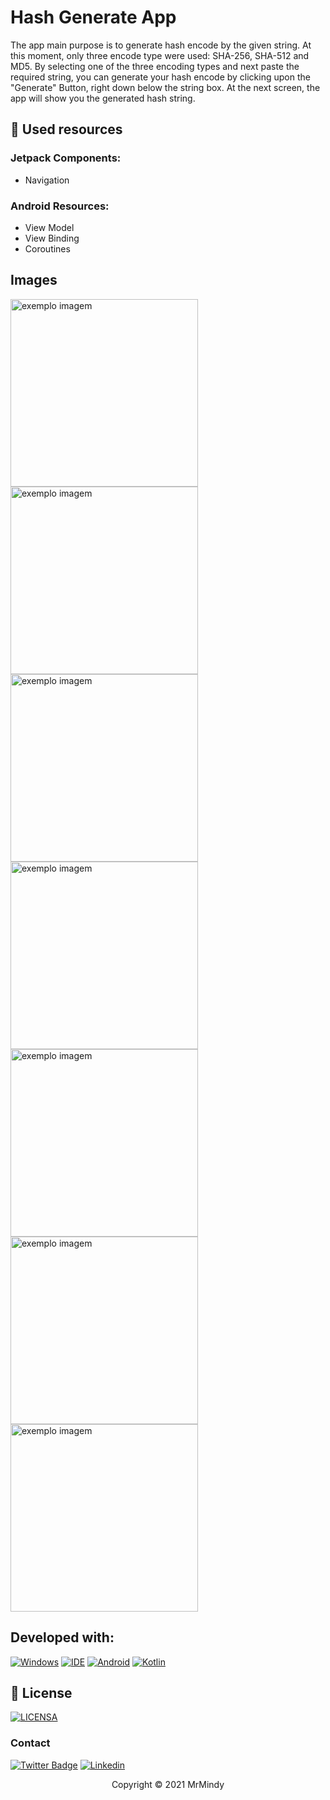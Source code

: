 # Hash Generate App

The app main purpose is to generate hash encode by the given string.
At this moment, only three encode type were used: SHA-256, SHA-512 and MD5.
By selecting one of the three encoding types and next paste the required string, you can generate your hash encode by clicking upon the "Generate" Button, right down below the string box. At the next screen, the app will show you the generated hash string.

## 🔧 Used resources

### Jetpack Components:
- Navigation

### Android Resources:
- View Model
- View Binding
- Coroutines

## Images
<p float="left">
  <img src="sample_image_5.jpeg" alt="exemplo imagem" style="width:300px">
  <img src="sample_image_7.jpeg" alt="exemplo imagem" style="width:300px">
  <img src="sample_image_6.jpeg" alt="exemplo imagem" style="width:300px">
  <img src="sample_image_1.jpeg" alt="exemplo imagem" style="width:300px">
  <img src="sample_image_4.jpeg" alt="exemplo imagem" style="width:300px">
  <img src="sample_image_3.jpeg" alt="exemplo imagem" style="width:300px">
  <img src="sample_image_2.jpeg" alt="exemplo imagem" style="width:300px">
</p>


## Developed with:
[![Windows](https://img.shields.io/badge/Windows-0078D6?style=for-the-badge&logo=windows&logoColor=white)](https://www.microsoft.com/pt-br/windows/get-windows-10)
[![IDE](https://img.shields.io/badge/ANDROID_STUDIO-3DDC84?style=for-the-badge&logo=kotlin3&logoColor=white)](https://developer.android.com/studio)
[![Android](https://img.shields.io/badge/ANDROID-3DDC84?style=for-the-badge&logo=kotlin3&logoColor=white)](https://developer.android.com/)
[![Kotlin](https://img.shields.io/badge/KOTLIN-D7624B?style=for-the-badge&logo=kotlin3&logoColor=white)](https://kotlinlang.org/)

## 🔖 License
[![LICENSA](https://img.shields.io/badge/MIT-E58080?style=for-the-badge&logo=bookstack&logoColor=white)](/LICENSE)

### Contact

[![Twitter Badge](https://img.shields.io/badge/Twitter-1DA1F2?style=for-the-badge&logo=twitter&logoColor=white)](https://twitter.com/0_gnunes)
[![Linkedin](https://img.shields.io/badge/LinkedIn-0077B5?style=for-the-badge&logo=linkedin&logoColor=white)](https://www.linkedin.com/in/gustavo-nunes-pereira-783a3bbb/)

<p align="center">Copyright © 2021 MrMindy</p>


